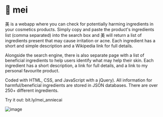 # 🌸 mei

美  is a webapp where you can check for potentially harming ingredients in your cosmetics products. Simply copy and paste the product's ingredients list (comma separated) into the search box and 美  will return a list of ingredients present that may cause irritation or acne. Each ingredient has a short and simple description and a Wikipedia link for full details.

Alongside the search engine, there is also separate page with a list of beneficial ingredients to help users identify what may help their skin. Each ingredient has a short description, a link for full details, and a link to my personal favourite product. 

Coded with HTML, CSS, and JavaScript with a jQuery). All information for harmful/beneficial ingredients are stored in JSON databases. There are over 250+ different ingredients.

Try it out: bit.ly/mei_anniecai

![image](https://user-images.githubusercontent.com/63011927/174400207-4e6a4c60-5b65-4c81-8869-5f1dbdd914e1.png)
